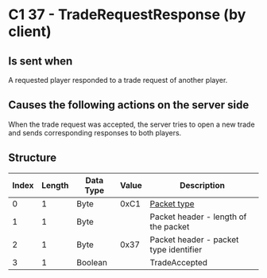 # C1 37 - TradeRequestResponse (by client)

## Is sent when

A requested player responded to a trade request of another player.

## Causes the following actions on the server side

When the trade request was accepted, the server tries to open a new trade and sends corresponding responses to both players. 

## Structure

| Index | Length | Data Type | Value | Description |
|-------|--------|-----------|-------|-------------|
| 0 | 1 |   Byte   | 0xC1  | [Packet type](PacketTypes.md) |
| 1 | 1 |    Byte   |      | Packet header - length of the packet |
| 2 | 1 |    Byte   | 0x37  | Packet header - packet type identifier |
| 3 | 1 | Boolean |  | TradeAccepted |